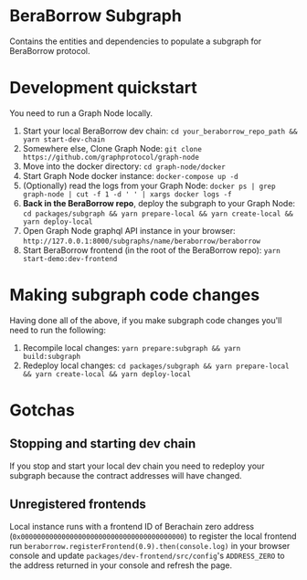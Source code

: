 # BeraBorrow Subgraph

Contains the entities and dependencies to populate a subgraph for BeraBorrow protocol.


# Development quickstart
You need to run a Graph Node locally.

1. Start your local BeraBorrow dev chain: `cd your_beraborrow_repo_path && yarn start-dev-chain`
2. Somewhere else, Clone Graph Node: `git clone https://github.com/graphprotocol/graph-node`
3. Move into the docker directory: `cd graph-node/docker`
4. Start Graph Node docker instance: `docker-compose up -d`
5. (Optionally) read the logs from your Graph Node: `docker ps | grep graph-node | cut -f 1 -d ' ' | xargs docker logs -f`
6. **Back in the BeraBorrow repo**, deploy the subgraph to your Graph Node: `cd packages/subgraph && yarn prepare-local && yarn create-local && yarn deploy-local`
7. Open Graph Node graphql API instance in your browser: `http://127.0.0.1:8000/subgraphs/name/beraborrow/beraborrow`
8. Start BeraBorrow frontend (in the root of the BeraBorrow repo): `yarn start-demo:dev-frontend`

# Making subgraph code changes
Having done all of the above, if you make subgraph code changes you'll need to run the following:
1. Recompile local changes: `yarn prepare:subgraph && yarn build:subgraph`
2. Redeploy local changes: `cd packages/subgraph && yarn prepare-local && yarn create-local && yarn deploy-local`

# Gotchas

## Stopping and starting dev chain
If you stop and start your local dev chain you need to redeploy your subgraph because the contract addresses will have changed.

## Unregistered frontends
Local instance runs with a frontend ID of Berachain zero address (`0x0000000000000000000000000000000000000000`) to register the local frontend run `beraborrow.registerFrontend(0.9).then(console.log)` in your browser console and update `packages/dev-frontend/src/config`'s `ADDRESS_ZERO` to the address returned in your console and refresh the page.
